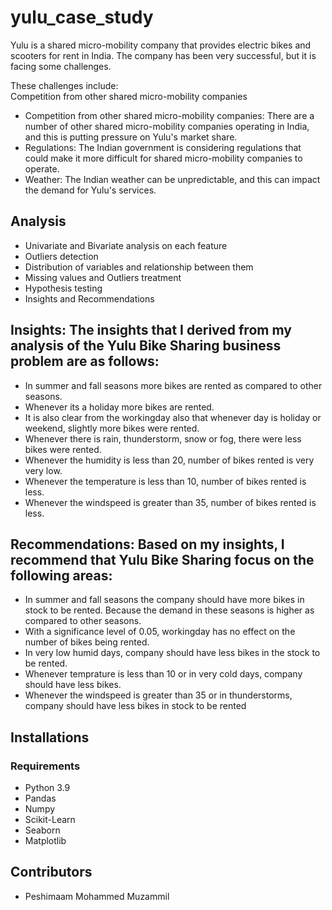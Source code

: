 # yulu_case_study
Yulu is a shared micro-mobility company that provides electric bikes and scooters for rent in India. The company has been very successful, but it is facing some challenges. 

These challenges include:  
Competition from other shared micro-mobility companies
- Competition from other shared micro-mobility companies: There are a number of other shared micro-mobility companies operating in India, and this is putting pressure on Yulu's market share.
- Regulations: The Indian government is considering regulations that could make it more difficult for shared micro-mobility companies to operate.
- Weather: The Indian weather can be unpredictable, and this can impact the demand for Yulu's services.


## Analysis
- Univariate and Bivariate analysis on each feature
- Outliers detection
- Distribution of variables and relationship between them
- Missing values and Outliers treatment
- Hypothesis testing
- Insights and Recommendations

## Insights: The insights that I derived from my analysis of the Yulu Bike Sharing business problem are as follows:
- In summer and fall seasons more bikes are rented as compared to other seasons.
- Whenever its a holiday more bikes are rented.
- It is also clear from the workingday also that whenever day is holiday or weekend, slightly
more bikes were rented.
- Whenever there is rain, thunderstorm, snow or fog, there were less bikes were rented.
- Whenever the humidity is less than 20, number of bikes rented is very very low.
- Whenever the temperature is less than 10, number of bikes rented is less.
- Whenever the windspeed is greater than 35, number of bikes rented is less.

## Recommendations: Based on my insights, I recommend that Yulu Bike Sharing focus on the following areas:

-  In summer and fall seasons the company should have more bikes in stock to be rented.
Because the demand in these seasons is higher as compared to other seasons.
- With a significance level of 0.05, workingday has no effect on the number of bikes being
rented.
- In very low humid days, company should have less bikes in the stock to be rented.
- Whenever temprature is less than 10 or in very cold days, company should have less bikes.
- Whenever the windspeed is greater than 35 or in thunderstorms, company should have less
bikes in stock to be rented

## Installations
### Requirements
- Python 3.9
- Pandas
- Numpy
- Scikit-Learn
- Seaborn
- Matplotlib

## Contributors
- Peshimaam Mohammed Muzammil

